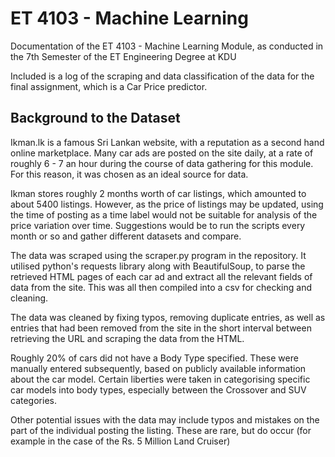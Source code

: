 # ET 4103 - Machine Learning

Documentation of the ET 4103 - Machine Learning Module, as conducted in the 7th Semester of the ET Engineering Degree at KDU

Included is a log of the scraping and data classification of the data for the final assignment, which is a Car Price predictor.

## Background to the Dataset

Ikman.lk is a famous Sri Lankan website, with a reputation as a second hand online marketplace. Many car ads are posted on the site daily, at a rate of roughly 6 - 7 an hour during the course of data gathering for this module. For this reason, it was chosen as an ideal source for data. 

Ikman stores roughly 2 months worth of car listings, which amounted to about 5400 listings. However, as the price of listings may be updated, using the time of posting as a time label would not be suitable for analysis of the price variation over time. Suggestions would be to run the scripts every month or so and gather different datasets and compare. 

The data was scraped using the scraper.py program in the repository. It utilised python's requests library along with BeautifulSoup, to parse the retrieved HTML pages of each car ad and extract all the relevant fields of data from the site. This was all then compiled into a csv for checking and cleaning.

The data was cleaned by fixing typos, removing duplicate entries, as well as entries that had been removed from the site in the short interval between retrieving the URL and scraping the data from the HTML. 

Roughly 20% of cars did not have a Body Type specified. These were manually entered subsequently, based on publicly available information about the car model. Certain liberties were taken in categorising specific car models into body types, especially between the Crossover and SUV categories. 

Other potential issues with the data may include typos and mistakes on the part of the individual posting the listing. These are rare, but do occur (for example in the case of the Rs. 5 Million Land Cruiser)
